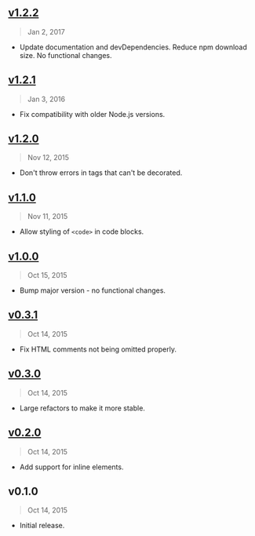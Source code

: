 ## [v1.2.2]
> Jan  2, 2017

- Update documentation and devDependencies. Reduce npm download size. No functional changes.

[v1.2.2]: https://github.com/rstacruz/markdown-it-decorate/compare/v1.2.1...v1.2.2

## [v1.2.1]
> Jan  3, 2016

- Fix compatibility with older Node.js versions.

## [v1.2.0]
> Nov 12, 2015

- Don't throw errors in tags that can't be decorated.

## [v1.1.0]
> Nov 11, 2015

- Allow styling of `<code>` in code blocks.

## [v1.0.0]
> Oct 15, 2015

- Bump major version - no functional changes.

## [v0.3.1]
> Oct 14, 2015

- Fix HTML comments not being omitted properly.

## [v0.3.0]
> Oct 14, 2015

- Large refactors to make it more stable.

## [v0.2.0]
> Oct 14, 2015

-  Add support for inline elements.

## v0.1.0
> Oct 14, 2015

- Initial release.

[v0.2.0]: https://github.com/rstacruz/markdown-it-decorate/compare/v0.1.0...v0.2.0
[v0.3.0]: https://github.com/rstacruz/markdown-it-decorate/compare/v0.2.0...v0.3.0
[v0.3.1]: https://github.com/rstacruz/markdown-it-decorate/compare/v0.3.0...v0.3.1
[v1.0.0]: https://github.com/rstacruz/markdown-it-decorate/compare/v0.3.1...v1.0.0
[v1.1.0]: https://github.com/rstacruz/markdown-it-decorate/compare/v1.0.0...v1.1.0
[v1.2.0]: https://github.com/rstacruz/markdown-it-decorate/compare/v1.1.0...v1.2.0
[v1.2.1]: https://github.com/rstacruz/markdown-it-decorate/compare/v1.2.0...v1.2.1
